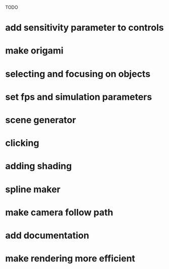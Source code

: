 

TODO

# add sensitivity parameter to controls
# make origami
# selecting and focusing on objects
# set fps and simulation parameters
# scene generator
# clicking
# adding shading
# spline maker
# make camera follow path
# add documentation
# make rendering more efficient